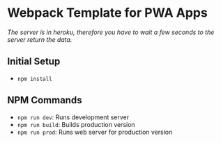 # Webpack Template for PWA Apps
_The server is in heroku, therefore you have to wait a few seconds to the server return the data._

## Initial Setup

* `npm install`

## NPM Commands

* `npm run dev`: Runs development server
* `npm run build`: Builds production version
* `npm run prod`: Runs web server for production version
